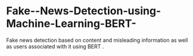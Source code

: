 # Fake--News-Detection-using-Machine-Learning-BERT-
Fake news detection based on content and misleading information as well as users associated with it using BERT .
